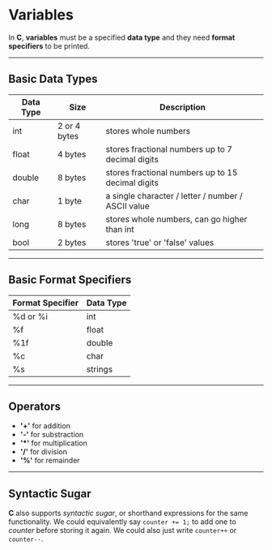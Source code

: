 # Variables

In **C**, **variables** must be a specified **data type** and they need **format specifiers** to be printed.

---

## Basic Data Types

| Data Type | Size         | Description                                        |
| --------- | ------------ | -------------------------------------------------- |
| int       | 2 or 4 bytes | stores whole numbers                               |
| float     | 4 bytes      | stores fractional numbers up to 7 decimal digits   |
| double    | 8 bytes      | stores fractional numbers up to 15 decimal digits  |
| char      | 1 byte       | a single character / letter / number / ASCII value |
| long      | 8 bytes      | stores whole numbers, can go higher than int       |
| bool      | 2 bytes      | stores 'true' or 'false' values                    |

---

## Basic Format Specifiers

| Format Specifier | Data Type |
| ---------------- | --------- |
| %d or %i         | int       |
| %f               | float     |
| %1f              | double    |
| %c               | char      |
| %s               | strings   |

---

## Operators

- **'+'** for addition
- **'-'** for substraction
- **'\*'** for multiplication
- **'/'** for division
- **'%'** for remainder

---

## Syntactic Sugar

**C** also supports _syntactic sugar_, or shorthand expressions for the same functionality. We could equivalently say `counter += 1;` to add one to _counter_ before storing it again. We could also just write `counter++` or `counter--`.
